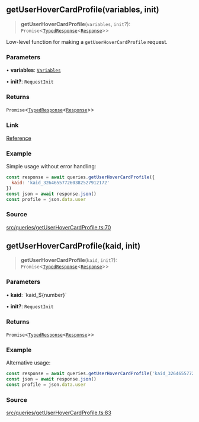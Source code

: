 ## getUserHoverCardProfile(variables, init)

> **getUserHoverCardProfile**(`variables`, `init`?): `Promise`\<[`TypedResponse`](api%5Cinterfaces%5CTypedResponse.md)\<[`Response`](api%5Cnamespaces%5Cqueries%5Cnamespaces%5CGetUserHoverCardProfile%5Ctype-aliases%5CResponse.md)\>\>

Low-level function for making a `getUserHoverCardProfile` request.

### Parameters

• **variables**: [`Variables`](api%5Cnamespaces%5Cqueries%5Cnamespaces%5CGetUserHoverCardProfile%5Cinterfaces%5CVariables.md)

• **init?**: `RequestInit`

### Returns

`Promise`\<[`TypedResponse`](api%5Cinterfaces%5CTypedResponse.md)\<[`Response`](api%5Cnamespaces%5Cqueries%5Cnamespaces%5CGetUserHoverCardProfile%5Ctype-aliases%5CResponse.md)\>\>

### Link

[Reference](https://khan-api.bhavjit.com/reference/view/19553924/2s8YzQUiXU#6de1d62b-d8b4-425e-b0f2-305be6279718)

### Example

Simple usage without error handling:
```js
const response = await queries.getUserHoverCardProfile({
  kaid: 'kaid_326465577260382527912172'
})
const json = await response.json()
const profile = json.data.user
```

### Source

[src/queries/getUserHoverCardProfile.ts:70](https://github.com/bhavjitChauhan/khan-api/blob/214cc6672777162cd3ec638a3ad3a22f7fe37e04/src/queries/getUserHoverCardProfile.ts#L70)

## getUserHoverCardProfile(kaid, init)

> **getUserHoverCardProfile**(`kaid`, `init`?): `Promise`\<[`TypedResponse`](api%5Cinterfaces%5CTypedResponse.md)\<[`Response`](api%5Cnamespaces%5Cqueries%5Cnamespaces%5CGetUserHoverCardProfile%5Ctype-aliases%5CResponse.md)\>\>

### Parameters

• **kaid**: \`kaid\_$\{number\}\`

• **init?**: `RequestInit`

### Returns

`Promise`\<[`TypedResponse`](api%5Cinterfaces%5CTypedResponse.md)\<[`Response`](api%5Cnamespaces%5Cqueries%5Cnamespaces%5CGetUserHoverCardProfile%5Ctype-aliases%5CResponse.md)\>\>

### Example

Alternative usage:
```js
const response = await queries.getUserHoverCardProfile('kaid_326465577260382527912172')
const json = await response.json()
const profile = json.data.user
```

### Source

[src/queries/getUserHoverCardProfile.ts:83](https://github.com/bhavjitChauhan/khan-api/blob/214cc6672777162cd3ec638a3ad3a22f7fe37e04/src/queries/getUserHoverCardProfile.ts#L83)
